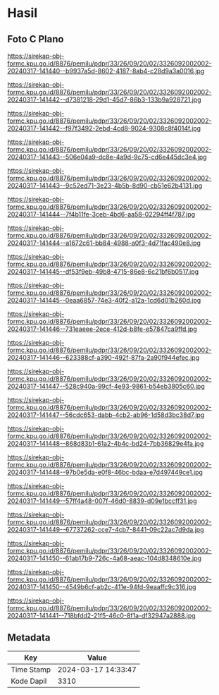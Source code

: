 # Hasil

## Foto C Plano

https://sirekap-obj-formc.kpu.go.id/8876/pemilu/pdpr/33/26/09/20/02/3326092002002-20240317-141440--b9937a5d-8602-4187-8ab4-c28d9a3a0016.jpg

https://sirekap-obj-formc.kpu.go.id/8876/pemilu/pdpr/33/26/09/20/02/3326092002002-20240317-141442--d7381218-29d1-45d7-86b3-133b9a928721.jpg

https://sirekap-obj-formc.kpu.go.id/8876/pemilu/pdpr/33/26/09/20/02/3326092002002-20240317-141442--f97f3492-2ebd-4cd8-9024-9308c8f4014f.jpg

https://sirekap-obj-formc.kpu.go.id/8876/pemilu/pdpr/33/26/09/20/02/3326092002002-20240317-141443--506e04a9-dc8e-4a9d-9c75-cd6e445dc3e4.jpg

https://sirekap-obj-formc.kpu.go.id/8876/pemilu/pdpr/33/26/09/20/02/3326092002002-20240317-141443--9c52ed71-3e23-4b5b-8d90-cb51e62b4131.jpg

https://sirekap-obj-formc.kpu.go.id/8876/pemilu/pdpr/33/26/09/20/02/3326092002002-20240317-141444--7f4b11fe-3ceb-4bd6-aa58-02294ff4f787.jpg

https://sirekap-obj-formc.kpu.go.id/8876/pemilu/pdpr/33/26/09/20/02/3326092002002-20240317-141444--a1672c61-bb84-4988-a0f3-4d71fac490e8.jpg

https://sirekap-obj-formc.kpu.go.id/8876/pemilu/pdpr/33/26/09/20/02/3326092002002-20240317-141445--df53f9eb-49b8-4715-86e8-6c21bf6b0517.jpg

https://sirekap-obj-formc.kpu.go.id/8876/pemilu/pdpr/33/26/09/20/02/3326092002002-20240317-141445--0eaa6857-74e3-40f2-a12a-1cd6d01b260d.jpg

https://sirekap-obj-formc.kpu.go.id/8876/pemilu/pdpr/33/26/09/20/02/3326092002002-20240317-141446--731eaeee-2ece-412d-b8fe-e57847ca9ffd.jpg

https://sirekap-obj-formc.kpu.go.id/8876/pemilu/pdpr/33/26/09/20/02/3326092002002-20240317-141446--623388cf-a390-492f-87fa-2a90f944efec.jpg

https://sirekap-obj-formc.kpu.go.id/8876/pemilu/pdpr/33/26/09/20/02/3326092002002-20240317-141447--528c940a-99cf-4e93-9861-b54eb3805c60.jpg

https://sirekap-obj-formc.kpu.go.id/8876/pemilu/pdpr/33/26/09/20/02/3326092002002-20240317-141447--56cdc653-dabb-4cb2-ab96-1d58d3bc38d7.jpg

https://sirekap-obj-formc.kpu.go.id/8876/pemilu/pdpr/33/26/09/20/02/3326092002002-20240317-141448--868d83b1-61a2-4b4c-bd24-7bb36829e4fa.jpg

https://sirekap-obj-formc.kpu.go.id/8876/pemilu/pdpr/33/26/09/20/02/3326092002002-20240317-141448--97b0e5da-e0f8-46bc-bdaa-e7d497449ce1.jpg

https://sirekap-obj-formc.kpu.go.id/8876/pemilu/pdpr/33/26/09/20/02/3326092002002-20240317-141449--57ff4a48-007f-46d0-8839-d09e1bccff31.jpg

https://sirekap-obj-formc.kpu.go.id/8876/pemilu/pdpr/33/26/09/20/02/3326092002002-20240317-141449--67737262-cce7-4cb7-8441-09c22ac7d9da.jpg

https://sirekap-obj-formc.kpu.go.id/8876/pemilu/pdpr/33/26/09/20/02/3326092002002-20240317-141450--61ab17b9-726c-4a68-aeac-104d8348610e.jpg

https://sirekap-obj-formc.kpu.go.id/8876/pemilu/pdpr/33/26/09/20/02/3326092002002-20240317-141450--4549b6cf-ab2c-411e-94fd-9eaaffc9c316.jpg

https://sirekap-obj-formc.kpu.go.id/8876/pemilu/pdpr/33/26/09/20/02/3326092002002-20240317-141441--718bfdd2-21f5-46c0-8f1a-df32947a2888.jpg


## Metadata

| Key        | Value               |
| ---------- | ------------------- |
| Time Stamp | 2024-03-17 14:33:47 |
| Kode Dapil | 3310                |



